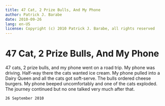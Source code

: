 ```yaml
---
title: 47 Cat, 2 Prize Bulls, And My Phone
author: Patrick J. Barabe
date: 2010-09-26
lang: en-US
license: Copyright (c) 2010 Patrick J. Barabe, all rights reserved
---
```


# 47 Cat, 2 Prize Bulls, And My Phone

47 cats, 2 prize bulls, and my phone went on a road trip. My phone was driving. Half-way there the cats wanted ice cream. My phone pulled into a Dairy Queen and all the cats got soft-serve. The bulls ordered cheese burgers. My phone beeped uncomfortably and one of the cats exploded. The journey continued but no one talked very much after that.

`26 September 2010`

